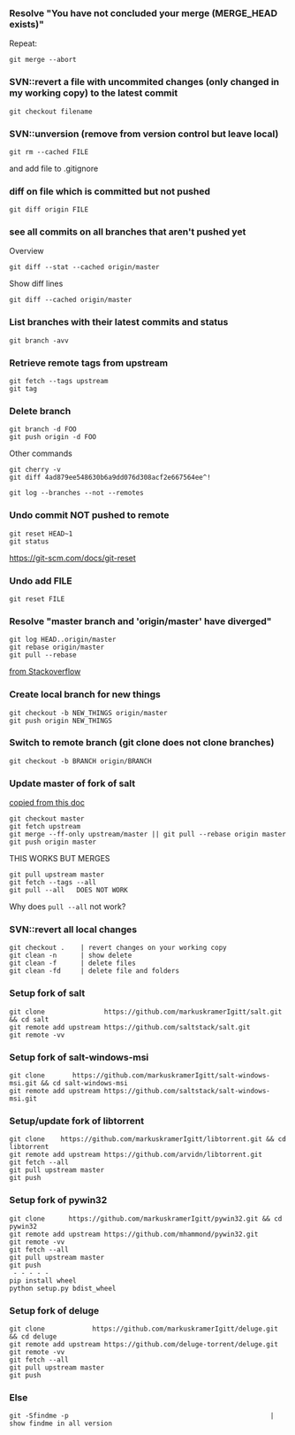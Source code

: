 
### Resolve "You have not concluded your merge (MERGE_HEAD exists)"
Repeat:

    git merge --abort 
 
### SVN::revert a file with uncommited changes (only changed in my working copy) to the latest commit 
    git checkout filename

### SVN::unversion (remove from version control but leave local)
    git rm --cached FILE

and add file to .gitignore

### diff on file which is committed but not pushed
    git diff origin FILE

### see all commits on all branches that aren't pushed yet
Overview

    git diff --stat --cached origin/master

Show diff lines

    git diff --cached origin/master


### List branches with their latest commits and status
    git branch -avv

### Retrieve remote tags from upstream
    git fetch --tags upstream
    git tag

### Delete branch

    git branch -d FOO
    git push origin -d FOO

Other commands

    git cherry -v
    git diff 4ad879ee548630b6a9dd076d308acf2e667564ee^!

    git log --branches --not --remotes
    
### Undo commit  NOT pushed to remote
    git reset HEAD~1
    git status

https://git-scm.com/docs/git-reset
    
### Undo add FILE
    git reset FILE
    
### Resolve "master branch and 'origin/master' have diverged"
    git log HEAD..origin/master
    git rebase origin/master
    git pull --rebase 
    
[from Stackoverflow](https://stackoverflow.com/questions/2452226/master-branch-and-origin-master-have-diverged-how-to-undiverge-branches)

### Create local branch for new things 
    git checkout -b NEW_THINGS origin/master
    git push origin NEW_THINGS                                     

### Switch to remote branch (git clone does not clone branches) 
    git checkout -b BRANCH origin/BRANCH

### Update master of fork of salt
[copied from this doc](https://docs.saltstack.com/en/latest/topics/development/contributing.html#keeping-salt-forks-in-sync)

    git checkout master
    git fetch upstream
    git merge --ff-only upstream/master || git pull --rebase origin master
    git push origin master
    
    
THIS WORKS BUT MERGES

    git pull upstream master
    git fetch --tags --all
    git pull --all   DOES NOT WORK

Why does `pull --all` not work?


### SVN::revert all local changes
    git checkout .    | revert changes on your working copy
    git clean -n      | show delete
    git clean -f      | delete files
    git clean -fd     | delete file and folders

### Setup fork of salt 
    git clone               https://github.com/markuskramerIgitt/salt.git && cd salt
    git remote add upstream https://github.com/saltstack/salt.git
    git remote -vv

### Setup fork of salt-windows-msi
    git clone       https://github.com/markuskramerIgitt/salt-windows-msi.git && cd salt-windows-msi 
    git remote add upstream https://github.com/saltstack/salt-windows-msi.git

### Setup/update fork of libtorrent
    git clone    https://github.com/markuskramerIgitt/libtorrent.git && cd libtorrent
    git remote add upstream https://github.com/arvidn/libtorrent.git
    git fetch --all
    git pull upstream master
    git push

### Setup fork of pywin32
    git clone      https://github.com/markuskramerIgitt/pywin32.git && cd pywin32
    git remote add upstream https://github.com/mhammond/pywin32.git
    git remote -vv
    git fetch --all
    git pull upstream master
    git push
     - - - - -
    pip install wheel
    python setup.py bdist_wheel 

### Setup fork of deluge
    git clone            https://github.com/markuskramerIgitt/deluge.git && cd deluge
    git remote add upstream https://github.com/deluge-torrent/deluge.git
    git remote -vv
    git fetch --all
    git pull upstream master
    git push


### Else
    git -Sfindme -p                                                   | show findme in all version
